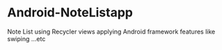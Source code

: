# Android-NoteListapp
Note List using Recycler views applying Android framework features like swiping ...etc 

